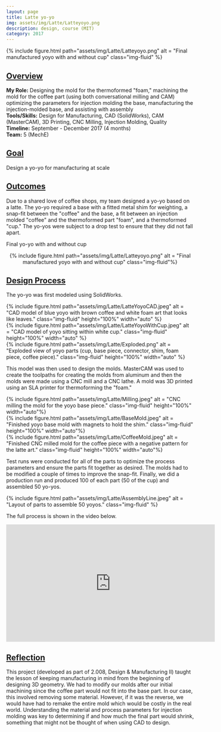 ```yaml
---
layout: page
title: Latte yo-yo
img: assets/img/Latte/Latteyoyo.png
description: design, course (MIT)
category: 2017
---
```

<div class="row">
    <div class="w-50 p-3" style="margin:auto">
        {% include figure.html path="assets/img/Latte/Latteyoyo.png" alt = "Final manufactured yoyo with and without cup" class="img-fluid" %}
    </div>
</div>

## <u>Overview</u>
**My Role:** Designing the mold for the thermoformed "foam," machining the mold for the coffee part (using both conversational milling and CAM) optimizing the parameters for injection molding the base, manufacturing the injection-molded base, and assisting with assembly  
**Tools/Skills:** Design for Manufacturing, CAD (SolidWorks), CAM (MasterCAM), 3D Printing, CNC Milling, Injection Molding, Quality  
**Timeline:** September - December 2017 (4 months)    
**Team:** 5 (MechE) 

## <u>Goal</u>
Design a yo-yo for manufacturing at scale  

## <u>Outcomes</u>
Due to a shared love of coffee shops, my team designed a yo-yo based on a latte. The yo-yo required a base with a fitted metal shim for weighting, a snap-fit between the "coffee" and the base, a fit between an injection molded "coffee" and the thermoformed part "foam", and a thermoformed "cup." The yo-yos were subject to a drop test to ensure that they did not fall apart.

Final yo-yo with and without cup 
<div align="center">
    <div class="col-sm-10 mt-3 mt-md-0">
                {% include figure.html path="assets/img/Latte/Latteyoyo.png" alt = "Final manufactured yoyo with and without cup" class="img-fluid"%}
    </div>
</div>

## <u>Design Process</u>
The yo-yo was first modeled using SolidWorks.
<div class="row">
    <div class="col-sm mt-3 mt-md-0">
        {% include figure.html path="assets/img/Latte/LatteYoyoCAD.jpeg" alt = "CAD model of blue yoyo with brown coffee and white foam art that looks like leaves." class="img-fluid" height="100%" width="auto" %}
    </div>
    <div class="col-sm mt-3 mt-md-0">
        {% include figure.html path="assets/img/Latte/LatteYoyoWithCup.jpeg" alt = "CAD model of yoyo sitting within white cup." class="img-fluid" height="100%" width="auto" %}
    </div>
</div>
<div class="row">
    <div class="col-sm mt-3 mt-md-0">
        {% include figure.html path="assets/img/Latte/Exploded.png" alt = "Exploded view of yoyo parts (cup, base piece, connector, shim, foam piece, coffee piece)." class="img-fluid" height="100%" width="auto" %}
    </div>
</div>

This model was then used to design the molds. MasterCAM was used to create the toolpaths for creating the molds from aluminum and then the molds were made using
a CNC mill and a CNC lathe. A mold was 3D printed using an SLA printer for thermoforming the "foam." 

<div class="row">
        <div class="col-sm mt-3 mt-md-0">
        {% include figure.html path="assets/img/Latte/Milling.jpeg" alt = "CNC milling the mold for the yoyo base piece." class="img-fluid" height="100%" width="auto"%}
        </div>
        <div class="col-sm mt-3 mt-md-0">
        {% include figure.html path="assets/img/Latte/BaseMold.jpeg" alt = "Finished yoyo base mold with magnets to hold the shim." class="img-fluid" height="100%" width="auto"%}
        </div>
        <div class="col-sm mt-3 mt-md-0">
        {% include figure.html path="assets/img/Latte/CoffeeMold.jpeg" alt = "Finished CNC milled mold for the coffee piece with a negative pattern for the latte art." class="img-fluid" height="100%" width="auto"%}
        </div>
</div>

Test runs were conducted for all of the parts to optimize the process parameters and ensure the parts fit together as desired. The molds had to be 
modified a couple of times to improve the snap-fit. Finally, we did a production run and produced 100 of each part (50 of the cup) and assembled
50 yo-yos.
<div class="row">
    <div class="col-sm mt-3 mt-md-0">
        {% include figure.html path="assets/img/Latte/AssemblyLine.jpeg" alt = "Layout of parts to assemble 50 yoyos." class="img-fluid" %}
    </div>
</div>


The full process is shown in the video below.
<div align="center">
<iframe width="560" height="315" src="https://www.youtube.com/embed/UWJcgpvfgeg" frameborder="0" allow="accelerometer; autoplay; encrypted-media; gyroscope; picture-in-picture" allowfullscreen></iframe>
</div>

## <u>Reflection</u>
This project (developed as part of 2.008, Design & Manufacturing II) taught the lesson of keeping manufacturing in mind from the beginning of designing 3D geometry. We had to modify our molds after our initial machining since the coffee part would not fit into the base part. In our case, this involved removing some material. However, if it was the reverse, we would have had to remake the entire mold which would be costly in the real world. Understanding the material and process parameters for injection molding was key to determining if and how much the final part would shrink, something that might not be thought of when using CAD to design. 
